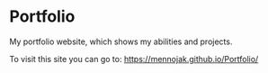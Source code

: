 # Portfolio

My portfolio website, which shows my abilities and projects. 

To visit this site you can go to:
https://mennojak.github.io/Portfolio/
